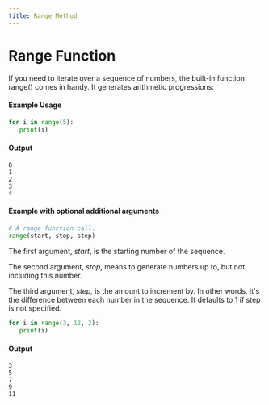 ```yaml
---
title: Range Method
---
```

# Range Function
If you need to iterate over a sequence of numbers, the built-in function range() comes in handy. It generates arithmetic progressions:

#### Example Usage
 ```py
for i in range(5):
    print(i)
 ```
 
 #### Output
 ```
0
1
2
3
4
 ```
 
#### Example with optional additional arguments
 ```py
 # A range function call.
range(start, stop, step)
 ```
The first argument, *start*, is the starting number of the sequence.

The second argument, *stop*, means to generate numbers up to, but not including this number.

The third argument, *step*, is the amount to increment by. In other words, it's the difference between each number in the sequence. It defaults to 1 if step is not specified.

 ```py
for i in range(3, 12, 2):
    print(i)
 ```
 
 #### Output
 ```
3
5
7
9
11
 ```
